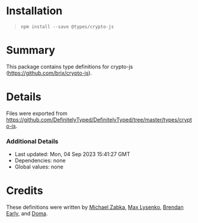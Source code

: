 # Installation
> `npm install --save @types/crypto-js`

# Summary
This package contains type definitions for crypto-js (https://github.com/brix/crypto-js).

# Details
Files were exported from https://github.com/DefinitelyTyped/DefinitelyTyped/tree/master/types/crypto-js.

### Additional Details
 * Last updated: Mon, 04 Sep 2023 15:41:27 GMT
 * Dependencies: none
 * Global values: none

# Credits
These definitions were written by [Michael Zabka](https://github.com/misak113), [Max Lysenko](https://github.com/maximlysenko), [Brendan Early](https://github.com/mymindstorm), and [Doma](https://github.com/SevenOutman).
